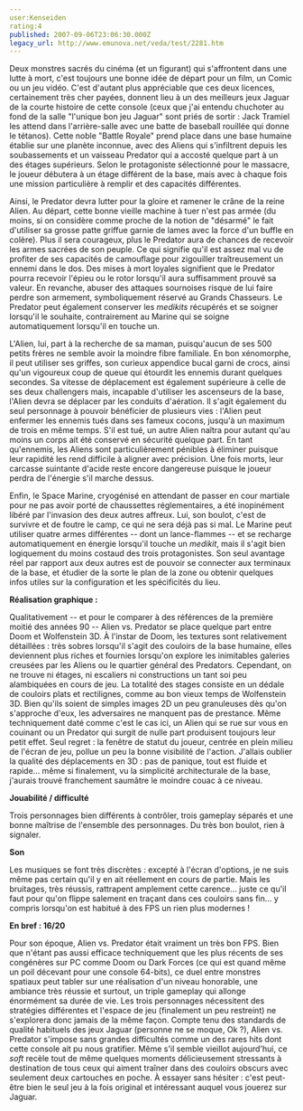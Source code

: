 ```yaml
---
user:Kenseiden
rating:4
published: 2007-09-06T23:06:30.000Z
legacy_url: http://www.emunova.net/veda/test/2281.htm
---
```

Deux monstres sacrés du cinéma (et un figurant) qui s'affrontent dans une lutte à mort, c'est toujours une bonne idée de départ pour un film, un Comic ou un jeu vidéo. C'est d'autant plus appréciable que ces deux licences, certainement très cher payées, donnent lieu à un des meilleurs jeux Jaguar de la courte histoire de cette console (ceux que j'ai entendu chuchoter au fond de la salle "l'unique bon jeu Jaguar" sont priés de sortir : Jack Tramiel les attend dans l'arrière-salle avec une batte de baseball rouillée qui donne le tétanos). Cette noble "Battle Royale" prend place dans une base humaine établie sur une planète inconnue, avec des Aliens qui s'infiltrent depuis les soubassements et un vaisseau Predator qui a accosté quelque part à un des étages supérieurs. Selon le protagoniste sélectionné pour le massacre, le joueur débutera à un étage différent de la base, mais avec à chaque fois une mission particulière à remplir et des capacités différentes.  

  

Ainsi, le Predator devra lutter pour la gloire et ramener le crâne de la reine Alien. Au départ, cette bonne vieille machine à tuer n'est pas armée (du moins, si on considère comme proche de la notion de "désarmé" le fait d'utiliser sa grosse patte griffue garnie de lames avec la force d'un buffle en colère). Plus il sera courageux, plus le Predator aura de chances de recevoir les armes sacrées de son peuple. Ce qui signifie qu'il est assez mal vu de profiter de ses capacités de camouflage pour zigouiller traîtreusement un ennemi dans le dos. Des mises à mort loyales signifient que le Predator pourra recevoir l'épieu ou le rotor lorsqu'il aura suffisamment prouvé sa valeur. En revanche, abuser des attaques sournoises risque de lui faire perdre son armement, symboliquement réservé au Grands Chasseurs. Le Predator peut également conserver les _medikits_ récupérés et se soigner lorsqu'il le souhaite, contrairement au Marine qui se soigne automatiquement lorsqu'il en touche un.  

  

L'Alien, lui, part à la recherche de sa maman, puisqu'aucun de ses 500 petits frères ne semble avoir la moindre fibre familiale. En bon xénomorphe, il peut utiliser ses griffes, son curieux appendice bucal garni de crocs, ainsi qu'un vigoureux coup de queue qui étourdit les ennemis durant quelques secondes. Sa vitesse de déplacement est également supérieure à celle de ses deux challengers mais, incapable d'utiliser les ascenseurs de la base, l'Alien devra se déplacer par les conduits d'aération. Il s'agit également du seul personnage à pouvoir bénéficier de plusieurs vies : l'Alien peut enfermer les ennemis tués dans ses fameux cocons, jusqu'à un maximum de trois en même temps. S'il est tué, un autre Alien naîtra pour autant qu'au moins un corps ait été conservé en sécurité quelque part. En tant qu'ennemis, les Aliens sont particulièrement pénibles à éliminer puisque leur rapidité les rend difficile à aligner avec précision. Une fois morts, leur carcasse suintante d'acide reste encore dangereuse puisque le joueur perdra de l'énergie s'il marche dessus.  

  

Enfin, le Space Marine, cryogénisé en attendant de passer en cour martiale pour ne pas avoir porté de chaussettes réglementaires, a été inopinément libéré par l'invasion des deux autres affreux. Lui, son boulot, c'est de survivre et de foutre le camp, ce qui ne sera déjà pas si mal. Le Marine peut utiliser quatre armes différentes -- dont un lance-flammes -- et se recharge automatiquement en énergie lorsqu'il touche un _medikit_, mais il s'agit bien logiquement du moins costaud des trois protagonistes. Son seul avantage réel par rapport aux deux autres est de pouvoir se connecter aux terminaux de la base, et étudier de la sorte le plan de la zone ou obtenir quelques infos utiles sur la configuration et les spécificités du lieu.  

  

**Réalisation graphique :**  

Qualitativement -- et pour le comparer à des références de la première moitié des années 90 -- Alien vs. Predator se place quelque part entre Doom et Wolfenstein 3D. À l'instar de Doom, les textures sont relativement détaillées : très sobres lorsqu'il s'agit des couloirs de la base humaine, elles deviennent plus riches et fournies lorsqu'on explore les inimitables galeries creusées par les Aliens ou le quartier général des Predators. Cependant, on ne trouve ni étages, ni escaliers ni constructions un tant soi peu alambiquées en cours de jeu. La totalité des stages consiste en un dédale de couloirs plats et rectilignes, comme au bon vieux temps de Wolfenstein 3D. Bien qu'ils soient de simples images 2D un peu granuleuses dès qu'on s'approche d'eux, les adversaires ne manquent pas de prestance. Même techniquement daté comme c'est le cas ici, un Alien qui se rue sur vous en couinant ou un Predator qui surgit de nulle part produisent toujours leur petit effet. Seul regret : la fenêtre de statut du joueur, centrée en plein milieu de l'écran de jeu, pollue un peu la bonne visibilité de l'action. J'allais oublier la qualité des déplacements en 3D : pas de panique, tout est fluide et rapide... même si finalement, vu la simplicité architecturale de la base, j'aurais trouvé franchement saumâtre le moindre couac à ce niveau.  

  

**Jouabilité / difficulté**  

Trois personnages bien différents à contrôler, trois gameplay séparés et une bonne maîtrise de l'ensemble des personnages. Du très bon boulot, rien à signaler.  

  

**Son**  

Les musiques se font très discrètes : excepté à l'écran d'options, je ne suis même pas certain qu'il y en ait réellement en cours de partie. Mais les bruitages, très réussis, rattrapent amplement cette carence... juste ce qu'il faut pour qu'on flippe salement en traçant dans ces couloirs sans fin... y compris lorsqu'on est habitué à des FPS un rien plus modernes !  

  

**En bref : 16/20**  

Pour son époque, Alien vs. Predator était vraiment un très bon FPS. Bien que n'étant pas aussi efficace techniquement que les plus récents de ses congénères sur PC comme Doom ou Dark Forces (ce qui est quand même un poil décevant pour une console 64-bits), ce duel entre monstres spatiaux peut tabler sur une réalisation d'un niveau honorable, une ambiance très réussie et surtout, un triple gameplay qui allonge énormément sa durée de vie. Les trois personnages nécessitent des stratégies différentes et l'espace de jeu (finalement un peu restreint) ne s'explorera donc jamais de la même façon. Compte tenu des standards de qualité habituels des jeux Jaguar (personne ne se moque, Ok ?), Alien vs. Predator s'impose sans grandes difficultés comme un des rares hits dont cette console ait pu nous gratifier. Même s'il semble vieillot aujourd'hui, ce _soft_ recèle tout de même quelques moments délicieusement stressants à destination de tous ceux qui aiment traîner dans des couloirs obscurs avec seulement deux cartouches en poche. À essayer sans hésiter : c'est peut-être bien le seul jeu à la fois original et intéressant auquel vous jouerez sur Jaguar.